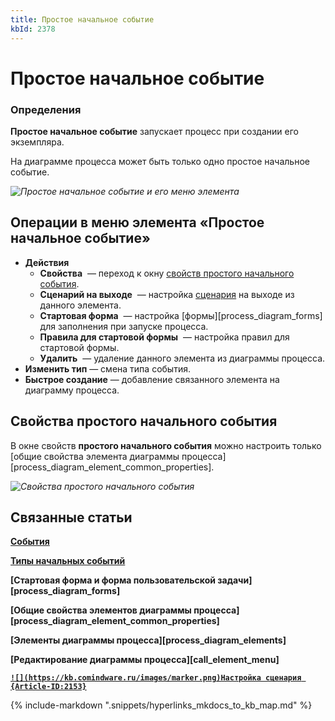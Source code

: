 ```yaml
---
title: Простое начальное событие
kbId: 2378
---
```


# Простое начальное событие

### Определения

**Простое начальное событие** запускает процесс при создании его экземпляра.

На диаграмме процесса может быть только одно простое начальное событие.

_![Простое начальное событие и его меню элемента](https://kb.comindware.ru/assets/none_start_event.png)_

## Операции в меню элемента «Простое начальное событие»

- **Действия**
    - **Свойства** *‌* — переход к окну [свойств простого начального события](#mcetoc_1h28l9f6u1).
    - **Сценарий на выходе** *‌* — настройка [сценария](https://kb.comindware.ru/article.php?id=2153) на выходе из данного элемента.
    - **Стартовая форма** *‌* — настройка [формы][process_diagram_forms] для заполнения при запуске процесса.
    - **Правила для стартовой формы** *‌* — настройка правил для стартовой формы.
    - **Удалить** *‌* — удаление данного элемента из диаграммы процесса.
- **Изменить тип** — смена типа события.
- **Быстрое создание** — добавление связанного элемента на диаграмму процесса.

## Свойства простого начального события

В окне свойств **простого начального события** можно настроить только [общие свойства элемента диаграммы процесса][process_diagram_element_common_properties].

_![Свойства простого начального события](https://kb.comindware.ru/assets/none_start_event_general_properties.png)_

## Связанные статьи

**[События](https://kb.comindware.ru/article.php?id=2374)**

**[Типы начальных событий](https://kb.comindware.ru/article.php?id=2377)**

**[Стартовая форма и форма пользовательской задачи][process_diagram_forms]**

**[Общие свойства элементов диаграммы процесса][process_diagram_element_common_properties]**

**[Элементы диаграммы процесса][process_diagram_elements]**

**[Редактирование диаграммы процесса][call_element_menu]**

**[`![](https://kb.comindware.ru/images/marker.png)Настройка сценария {Article-ID:2153}`](https://kb.comindware.ru/article.php?id=2153)**

{% include-markdown ".snippets/hyperlinks_mkdocs_to_kb_map.md" %}
